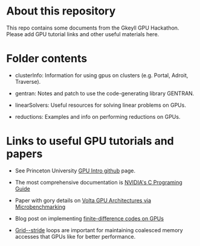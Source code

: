 # About this repository

This repo contains some documents from the Gkeyll GPU
Hackathon. Please add GPU tutorial links and other useful materials
here.

# Folder contents

- clusterInfo: Information for using gpus on clusters (e.g. Portal, Adroit, Traverse).

- gentran: Notes and patch to use the code-generating library GENTRAN.

- linearSolvers: Useful resources for solving linear problems on GPUs.

- reductions: Examples and info on performing reductions on GPUs.

# Links to useful GPU tutorials and papers

- See Princeton University [GPU Intro
  github](https://github.com/PrincetonUniversity/gpu_programming_intro)
  page.

- The most comprehensive documentation is [NVIDIA's C Programing
  Guide](https://docs.nvidia.com/cuda/cuda-c-programming-guide/index.html)

- Paper with gory details on [Volta GPU Architectures via
  Microbenchmarking](https://arxiv.org/pdf/1804.06826.pdf)

- Blog post on implementing [finite-difference codes on
  GPUs](https://devblogs.nvidia.com/finite-difference-methods-cuda-cc-part-1/)

- [Grid--stride](https://devblogs.nvidia.com/cuda-pro-tip-write-flexible-kernels-grid-stride-loops/)
  loops are important for maintaining coalesced memory accesses
  that GPUs like for better performance.

